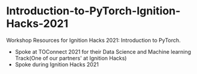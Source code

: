# Introduction-to-PyTorch-Ignition-Hacks-2021
Workshop Resources for Ignition Hacks 2021: Introduction to PyTorch. 
- Spoke at TOConnect 2021 for their Data Science and Machine learning Track(One of our partners' at Ignition Hacks)
- Spoke during Ignition Hacks 2021
